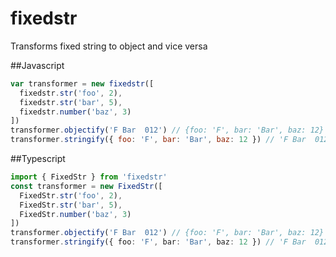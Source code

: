 # fixedstr

Transforms fixed string to object and vice versa

##Javascript

```javascript
var transformer = new fixedstr([
  fixedstr.str('foo', 2),
  fixedstr.str('bar', 5),
  fixedstr.number('baz', 3)
])
transformer.objectify('F Bar  012') // {foo: 'F', bar: 'Bar', baz: 12}
transformer.stringify({ foo: 'F', bar: 'Bar', baz: 12 }) // 'F Bar  012'
```

##Typescript

```typescript
import { FixedStr } from 'fixedstr'
const transformer = new FixedStr([
  FixedStr.str('foo', 2),
  FixedStr.str('bar', 5),
  FixedStr.number('baz', 3)
])
transformer.objectify('F Bar  012') // {foo: 'F', bar: 'Bar', baz: 12}
transformer.stringify({ foo: 'F', bar: 'Bar', baz: 12 }) // 'F Bar  012'
```

